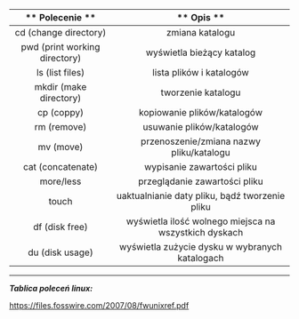 |         ** 						  							  								 Polecenie  							 						 					**         |                        ** 						  							  								 Opis  							 						 					**                       |
|:---------------------------------------:|:---------------------------------------------------------------:|
|      						  							  								 cd (change directory)  							 						 					     |                     						  							  								 zmiana katalogu  							 						 					                    |
|  						  							  								 pwd (print working directory)  							 						 					 |                						  							  								 wyświetla bieżący katalog  							 						 					               |
|         						  							  								 ls (list files)  							 						 					        |                 						  							  								 lista plików i katalogów  							 						 					               |
|      						  							  								 mkdir (make directory)  							 						 					    |                    						  							  								 tworzenie katalogu  							 						 					                  |
|            						  							  								 cp (coppy)  							 						 					          |               						  							  								 kopiowanie plików/katalogów  							 						 					              |
|           						  							  								 rm (remove)  							 						 					          |                						  							  								 usuwanie plików/katalogów  							 						 					               |
|            						  							  								 mv (move)  							 						 					           |         						  							  								 przenoszenie/zmiana nazwy pliku/katalogu  							 						 					       |
|        						  							  								 cat (concatenate)  							 						 					       |                						  							  								 wypisanie zawartości pliku  							 						 					              |
|            						  							  								 more/less  							 						 					           |              						  							  								 przeglądanie zawartości pliku  							 						 					             |
|              						  							  								 touch  							 						 					             |      						  							  								 uaktualnianie daty pliku, bądź tworzenie pliku  							 						 					    |
|          						  							  								 df (disk free)  							 						 					        |  						  							  								 wyświetla ilość wolnego miejsca na wszystkich dyskach  							 						 					 |
|         						  							  								 du (disk usage)  							 						 					        |      						  							  								 wyświetla zużycie dysku w wybranych katalogach  							 						 					    |
___

***Tablica poleceń linux:***

https://files.fosswire.com/2007/08/fwunixref.pdf
